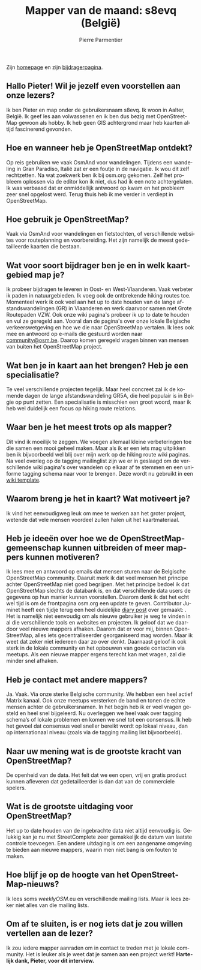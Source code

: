 ﻿---
title: "Mapper van de maand: s8evq (België)"
featured:
layout: post
category: motm
author: Pierre Parmentier
lang: nl
---

Zijn [homepage](https://www.openstreetmap.org/user/s8evq) en zijn [bijdragerpagina](https://hdyc.neis-one.org/?s8evq).

## Hallo Pieter! Wil je jezelf even voorstellen aan onze lezers?
Ik ben Pieter en map onder de gebruikersnaam s8evq. Ik woon in Aalter, België. Ik geef les aan volwassenen en ik ben dus bezig met OpenStreetMap gewoon als hobby. Ik heb geen GIS achtergrond maar heb kaarten altijd fascinerend gevonden.
## Hoe en wanneer heb je OpenStreetMap ontdekt?
Op reis gebruiken we vaak OsmAnd voor wandelingen. Tijdens een wandeling in Gran Paradiso, Italië zat er een foutje in de navigatie. Ik wou dit zelf rechtzetten. Na wat zoekwerk ben ik bij osm.org gekomen. Zelf het probleem oplossen via de editor kon ik niet, dus had ik een note achtergelaten. Ik was verbaasd dat er onmiddellijk antwoord op kwam en het probleem zeer snel opgelost werd. Terug thuis heb ik me verder in verdiept in OpenStreetMap.
## Hoe gebruik je OpenStreetMap?
Vaak via OsmAnd voor wandelingen en fietstochten, of verschillende websites voor routeplanning en voorbereiding. Het zijn namelijk de meest gedetailleerde kaarten die bestaan.
## Wat voor soort bijdrager ben je en in welk kaartgebied map je?
Ik probeer bijdragen te leveren in Oost- en West-Vlaanderen. Vaak verbeter ik paden in natuurgebieden. Ik voeg ook de ontbrekende hiking routes toe. Momenteel werk ik ook veel aan het up to date houden van de lange afstandswandelingen (GR) in Vlaanderen en werk daarvoor samen met Grote Routepaden VZW. Ook onze wiki pagina's probeer ik up to date te houden en vul ze geregeld aan. Vooral dan de pagina's over onze lokale Belgische verkeerswetgeving en hoe we die naar OpenStreetMap vertalen. Ik lees ook mee en antwoord op e-mails die gestuurd worden naar community@osm.be. Daarop komen geregeld vragen binnen van mensen van buiten het OpenStreetMap project.
## Wat ben je in kaart aan het brengen? Heb je een specialisatie?
Te veel verschillende projecten tegelijk. Maar heel concreet zal ik de komende dagen de lange afstandswandeling GR5A, die heel populair is in Belgie op punt zetten. Een specialisatie is misschien een groot woord, maar ik heb wel duidelijk een focus op hiking route relations.
## Waar ben je het meest trots op als mapper?
Dit vind ik moeilijk te zeggen. We voegen allemaal kleine verbeteringen toe die samen een mooi geheel maken. Maar als ik er een iets mag uitpikken ben ik bijvoorbeeld wel blij over mijn werk op de hiking route wiki paginas. Na veel overleg op de tagging mailinglist zijn we er in geslaagd om de verschillende wiki pagina's over wandelen op elkaar af te stemmen en een uniforme tagging schema naar voor te brengen. Deze wordt nu gebruikt in een [wiki template](https://wiki.openstreetmap.org/wiki/Hiking#Tags_of_the_relation).
## Waarom breng je het in kaart? Wat motiveert je?
Ik vind het eenvoudigweg leuk om mee te werken aan het groter project, wetende dat vele mensen voordeel zullen halen uit het kaartmateriaal.
## Heb je ideeën over hoe we de OpenStreetMap-gemeenschap kunnen uitbreiden of meer mappers kunnen motiveren?
Ik lees mee en antwoord op emails dat mensen sturen naar de Belgische OpenStreetMap community. Daaruit merk ik dat veel mensen het principe achter OpenStreetMap niet goed begrijpen. Met het principe bedoel ik dat OpenStreetMap slechts de databank is, en dat verschillende data users de gegevens op hun manier kunnen voorstellen. Daarom denk ik dat het echt wel tijd is om de frontpagina osm.org een update te geven. Contributor Juminet heeft een tijdje terug een heel duidelijke [diary post](https://www.openstreetmap.org/user/juminet/diary/391470) over gemaakt: . Het is namelijk niet eenvoudig om als nieuwe gebruiker je weg te vinden in al die verschillende tools en websites en projecten. Ik geloof dat we daardoor veel nieuwe mappers afhaken. Daarom dat er voor mij, binnen OpenStreetMap, alles iets gecentraliseerder georganiseerd mag worden. Maar ik weet dat zeker niet iedereen daar zo over denkt.
Daarnaast geloof ik ook sterk in de lokale community en het opbouwen van goede contacten via meetups. Als een nieuwe mapper ergens terecht kan met vragen, zal die minder snel afhaken.
## Heb je contact met andere mappers?
Ja. Vaak. Via onze sterke Belgische community. We hebben een heel actief Matrix kanaal. Ook onze meetups versterken de band en tonen de echte mensen achter de gebruikersnamen. In het begin heb ik er veel vragen gesteld en heel snel bijgeleerd. Nu overleggen we heel vaak over tagging schema’s of lokale problemen en komen we snel tot een consensus. Ik heb het gevoel dat consensus veel sneller bereikt wordt op lokaal niveau, dan op internationaal niveau (zoals via de tagging mailing list bijvoorbeeld).
## Naar uw mening wat is de grootste kracht van OpenStreetMap?
De openheid van de data. Het feit dat we een open, vrij en gratis product kunnen afleveren dat gedetailleerder is dan dat van de commerciele spelers.
## Wat is de grootste uitdaging voor OpenStreetMap?
Het up to date houden van de ingebrachte data niet altijd eenvoudig is. Gelukkig kan je nu met StreetComplete zeer gemakkelijk de datum van laatste controle toevoegen. Een andere uitdaging is om een aangename omgeving te bieden aan nieuwe mappers, waarin men niet bang is om fouten te maken.
## Hoe blijf je op de hoogte van het OpenStreetMap-nieuws?
Ik lees soms _weeklyOSM_.eu en verschillende mailing lists. Maar ik lees zeker niet alles van die mailing lists.
## Om af te sluiten, is er nog iets dat je zou willen vertellen aan de lezer?
Ik zou iedere mapper aanraden om in contact te treden met je lokale community. Het is leuker als je weet dat je samen aan een project werkt!
**Hartelijk dank, Pieter, voor dit interview.**
